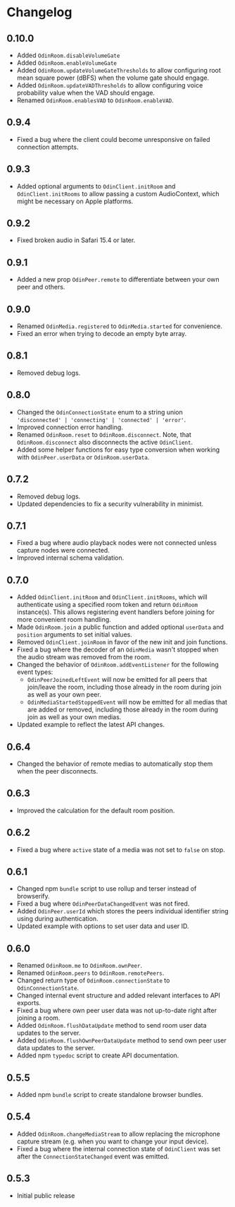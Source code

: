 # Changelog

## 0.10.0

- Added `OdinRoom.disableVolumeGate`
- Added `OdinRoom.enableVolumeGate`
- Added `OdinRoom.updateVolumeGateThresholds` to allow configuring root mean square power (dBFS) when the volume gate should engage.
- Added `OdinRoom.updateVADThresholds` to allow configuring voice probability value when the VAD should engage.
- Renamed `OdinRoom.enablesVAD` to `OdinRoom.enableVAD`.

## 0.9.4

- Fixed a bug where the client could become unresponsive on failed connection attempts.

## 0.9.3

- Added optional arguments to `OdinClient.initRoom` and `OdinClient.initRooms` to allow passing a custom AudioContext, which might be necessary on Apple platforms.

## 0.9.2

- Fixed broken audio in Safari 15.4 or later.

## 0.9.1

- Added a new prop `OdinPeer.remote` to differentiate between your own peer and others.

## 0.9.0

- Renamed `OdinMedia.registered` to `OdinMedia.started` for convenience.
- Fixed an error when trying to decode an empty byte array.

## 0.8.1

- Removed debug logs.

## 0.8.0

- Changed the `OdinConnectionState` enum to a string union `'disconnected' | 'connecting' | 'connected' | 'error'`.
- Improved connection error handling.
- Renamed `OdinRoom.reset` to `OdinRoom.disconnect`. Note, that `OdinRoom.disconnect` also disconnects the active `OdinClient`.
- Added some helper functions for easy type conversion when working with `OdinPeer.userData` or `OdinRoom.userData`.

## 0.7.2

- Removed debug logs.
- Updated dependencies to fix a security vulnerability in minimist.

## 0.7.1

- Fixed a bug where audio playback nodes were not connected unless capture nodes were connected.
- Improved internal schema validation.

## 0.7.0

- Added `OdinClient.initRoom` and `OdinClient.initRooms`, which will authenticate using a specified room token and return `OdinRoom` instance(s). This allows registering event handlers before joining for more convenient room handling.
- Made `OdinRoom.join` a public function and added optional `userData` and `position` arguments to set initial values.
- Removed `OdinClient.joinRoom` in favor of the new init and join functions.
- Fixed a bug where the decoder of an `OdinMedia` wasn't stopped when the audio stream was removed from the room.
- Changed the behavior of `OdinRoom.addEventListener` for the following event types:
	- `OdinPeerJoinedLeftEvent` will now be emitted for all peers that join/leave the room, including those already in the room during join as well as your own peer.
	- `OdinMediaStartedStoppedEvent` will now be emitted for all medias that are added or removed, including those already in the room during join as well as your own medias.
- Updated example to reflect the latest API changes.

## 0.6.4

- Changed the behavior of remote medias to automatically stop them when the peer disconnects.

## 0.6.3

- Improved the calculation for the default room position.

## 0.6.2

- Fixed a bug where `active` state of a media was not set to `false` on stop.

## 0.6.1

- Changed npm `bundle` script to use rollup and terser instead of browserify.
- Fixed a bug where `OdinPeerDataChangedEvent` was not fired.
- Added `OdinPeer.userId` which stores the peers individual identifier string using during authentication.
- Updated example with options to set user data and user ID.

## 0.6.0

- Renamed `OdinRoom.me` to `OdinRoom.ownPeer`.
- Renamed `OdinRoom.peers` to `OdinRoom.remotePeers`.
- Changed return type of `OdinRoom.connectionState` to `OdinConnectionState`.
- Changed internal event structure and added relevant interfaces to API exports.
- Fixed a bug where own peer user data was not up-to-date right after joining a room.
- Added `OdinRoom.flushDataUpdate` method to send room user data updates to the server.
- Added `OdinRoom.flushOwnPeerDataUpdate` method to send own peer user data updates to the server.
- Added npm `typedoc` script to create API documentation.

## 0.5.5

- Added npm `bundle` script to create standalone browser bundles.

## 0.5.4

- Added `OdinRoom.changeMediaStream` to allow replacing the microphone capture stream (e.g. when you want to change your input device).
- Fixed a bug where the internal connection state of `OdinClient` was set after the `ConnectionStateChanged` event was emitted.

## 0.5.3

- Initial public release
